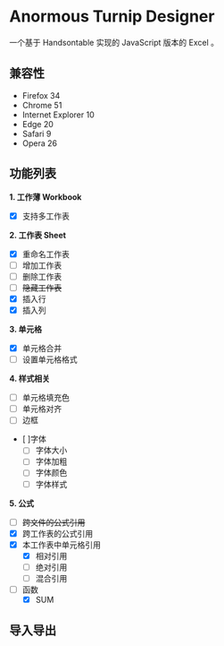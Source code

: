 # Anormous Turnip Designer

一个基于 Handsontable 实现的 JavaScript 版本的 Excel 。

## 兼容性

* Firefox 34
* Chrome 51
* Internet Explorer 10
* Edge 20
* Safari 9
* Opera 26

## 功能列表

__1. 工作薄 Workbook__
* [x] 支持多工作表

__2. 工作表 Sheet__
* [x] 重命名工作表
* [ ] 增加工作表
* [ ] 删除工作表
* [ ] ~~隐藏工作表~~
* [x] 插入行
* [x] 插入列

__3. 单元格__
* [x] 单元格合并
* [ ] 设置单元格格式

__4. 样式相关__
* [ ] 单元格填充色
* [ ] 单元格对齐
* [ ] 边框
* [ ]字体
    + [ ] 字体大小
    + [ ] 字体加粗
    + [ ] 字体颜色
    + [ ] 字体样式

__5. 公式__
* [ ] ~~跨文件的公式引用~~
* [x] 跨工作表的公式引用
* [x] 本工作表中单元格引用
    + [x] 相对引用
    + [ ] 绝对引用
    + [ ] 混合引用
* [ ] 函数
    + [x] SUM

## 导入导出
